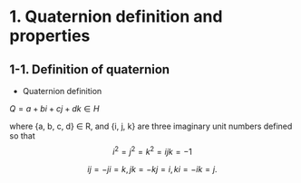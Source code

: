 # 1. Quaternion definition and properties
## 1-1. Definition of quaternion
- Quaternion definition 


$Q = a + bi + cj + dk ∈ H$

where {a, b, c, d} ∈ R, and {i, j, k} are three imaginary unit numbers defined so that
$$ 
i^2 = j^2 = k^2 = ijk = −1 
$$


$$ij = −ji = k , jk = −kj = i , ki = −ik = j .$$
